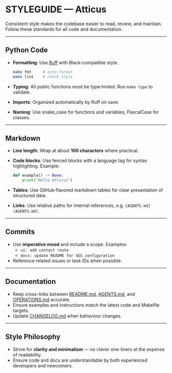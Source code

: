 # STYLEGUIDE — Atticus

Consistent style makes the codebase easier to read, review, and maintain.
Follow these standards for all code and documentation.

---

## Python Code

* **Formatting**: Use [Ruff](https://docs.astral.sh/ruff/) with Black‑compatible style.

  ```bash
  make fmt     # auto-format
  make lint    # check style
  ```

* **Typing**: All public functions must be type‑hinted. Run `make type` to validate.
* **Imports**: Organized automatically by Ruff on save.
* **Naming**: Use snake_case for functions and variables, PascalCase for classes.

---

## Markdown

* **Line length**: Wrap at about **100 characters** where practical.
* **Code blocks**: Use fenced blocks with a language tag for syntax highlighting. Example:

  ```python
  def example() -> None:
      print("Hello Atticus")
  ```

* **Tables**: Use GitHub‑flavored markdown tables for clear presentation of structured data.
* **Links**: Use relative paths for internal references, e.g. `[AGENTS.md](AGENTS.md)`.

---

## Commits

* Use **imperative mood** and include a scope.
  Examples:
  * `ui: add contact route`
  * `docs: update README for SES configuration`
* Reference related issues or task IDs when possible.

---

## Documentation

* Keep cross-links between [README.md](README.md), [AGENTS.md](AGENTS.md), and [OPERATIONS.md](OPERATIONS.md) accurate.
* Ensure examples and instructions match the latest code and Makefile targets.
* Update [CHANGELOG.md](CHANGELOG.md) when behaviour changes.

---

## Style Philosophy

* Strive for **clarity and minimalism** — no clever one-liners at the expense of readability.
* Ensure code and docs are understandable by both experienced developers and newcomers.
